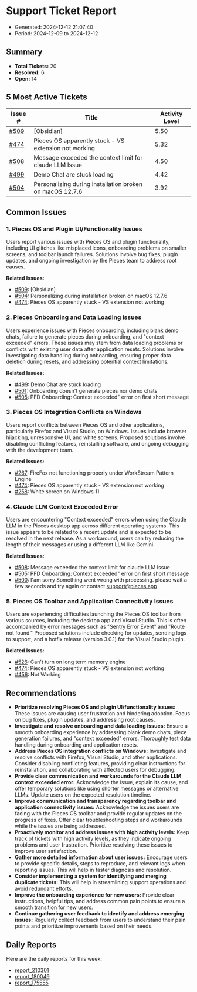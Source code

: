 # Support Ticket Report
- Generated: 2024-12-12 21:07:40
- Period: 2024-12-09 to 2024-12-12

## Summary
- **Total Tickets:** 20
- **Resolved:** 6
- **Open:** 14

## 5 Most Active Tickets
| Issue # | Title | Activity Level |
|---------|-------|----------------|
| [#509](https://github.com/pieces-app/support/issues/509) | [Obsidian] | 5.50 |
| [#474](https://github.com/pieces-app/support/issues/474) | Pieces OS apparently stuck - VS extension not working | 5.32 |
| [#508](https://github.com/pieces-app/support/issues/508) | Message exceeded the context limit for claude LLM Issue | 4.50 |
| [#499](https://github.com/pieces-app/support/issues/499) | Demo Chat are stuck loading | 4.42 |
| [#504](https://github.com/pieces-app/support/issues/504) | Personalizing during installation broken on macOS 12.7.6 | 3.92 |

## Common Issues
### 1. Pieces OS and Plugin UI/Functionality Issues
Users report various issues with Pieces OS and plugin functionality, including UI glitches like misplaced icons, onboarding problems on smaller screens, and toolbar launch failures. Solutions involve bug fixes, plugin updates, and ongoing investigation by the Pieces team to address root causes.

**Related Issues:**
- [#509](https://github.com/pieces-app/support/issues/509): [Obsidian]
- [#504](https://github.com/pieces-app/support/issues/504): Personalizing during installation broken on macOS 12.7.6
- [#474](https://github.com/pieces-app/support/issues/474): Pieces OS apparently stuck - VS extension not working

### 2. Pieces Onboarding and Data Loading Issues
Users experience issues with Pieces onboarding, including blank demo chats, failure to generate pieces during onboarding, and "context exceeded" errors. These issues may stem from data loading problems or conflicts with existing user data after application resets. Solutions involve investigating data handling during onboarding, ensuring proper data deletion during resets, and addressing potential context limitations.

**Related Issues:**
- [#499](https://github.com/pieces-app/support/issues/499): Demo Chat are stuck loading
- [#501](https://github.com/pieces-app/support/issues/501): Onboarding doesn't generate pieces nor demo chats
- [#505](https://github.com/pieces-app/support/issues/505): PFD Onboarding: Context exceeded" error on first short message

### 3. Pieces OS Integration Conflicts on Windows
Users report conflicts between Pieces OS and other applications, particularly Firefox and Visual Studio, on Windows. Issues include browser hijacking, unresponsive UI, and white screens. Proposed solutions involve disabling conflicting features, reinstalling software, and ongoing debugging with the development team.

**Related Issues:**
- [#267](https://github.com/pieces-app/support/issues/267): FireFox not functioning properly under WorkStream Pattern Engine
- [#474](https://github.com/pieces-app/support/issues/474): Pieces OS apparently stuck - VS extension not working
- [#258](https://github.com/pieces-app/support/issues/258): White screen on Windows 11

### 4. Claude LLM Context Exceeded Error
Users are encountering "Context exceeded" errors when using the Claude LLM in the Pieces desktop app across different operating systems. This issue appears to be related to a recent update and is expected to be resolved in the next release. As a workaround, users can try reducing the length of their messages or using a different LLM like Gemini.

**Related Issues:**
- [#508](https://github.com/pieces-app/support/issues/508): Message exceeded the context limit for claude LLM Issue
- [#505](https://github.com/pieces-app/support/issues/505): PFD Onboarding: Context exceeded" error on first short message
- [#500](https://github.com/pieces-app/support/issues/500): I'am sorry Something went wrong with processing. please wait a few seconds and try again or contact support@pieces.app

### 5. Pieces OS Toolbar and Application Connectivity Issues
Users are experiencing difficulties launching the Pieces OS toolbar from various sources, including the desktop app and Visual Studio. This is often accompanied by error messages such as "Sentry Error Event" and "Route not found." Proposed solutions include checking for updates, sending logs to support, and a hotfix release (version 3.0.1) for the Visual Studio plugin.

**Related Issues:**
- [#526](https://github.com/pieces-app/support/issues/526): Can't turn on long term memory engine
- [#474](https://github.com/pieces-app/support/issues/474): Pieces OS apparently stuck - VS extension not working
- [#456](https://github.com/pieces-app/support/issues/456): Not Working


## Recommendations
- **Prioritize resolving Pieces OS and plugin UI/functionality issues:** These issues are causing user frustration and hindering adoption. Focus on bug fixes, plugin updates, and addressing root causes.
- **Investigate and resolve onboarding and data loading issues:** Ensure a smooth onboarding experience by addressing blank demo chats, piece generation failures, and "context exceeded" errors. Thoroughly test data handling during onboarding and application resets.
- **Address Pieces OS integration conflicts on Windows:** Investigate and resolve conflicts with Firefox, Visual Studio, and other applications. Consider disabling conflicting features, providing clear instructions for reinstallation, and collaborating with affected users for debugging.
- **Provide clear communication and workarounds for the Claude LLM context exceeded error:** Acknowledge the issue, explain its cause, and offer temporary solutions like using shorter messages or alternative LLMs. Update users on the expected resolution timeline.
- **Improve communication and transparency regarding toolbar and application connectivity issues:** Acknowledge the issues users are facing with the Pieces OS toolbar and provide regular updates on the progress of fixes. Offer clear troubleshooting steps and workarounds while the issues are being addressed.
- **Proactively monitor and address issues with high activity levels:** Keep track of tickets with high activity levels, as they indicate ongoing problems and user frustration. Prioritize resolving these issues to improve user satisfaction.
- **Gather more detailed information about user issues:** Encourage users to provide specific details, steps to reproduce, and relevant logs when reporting issues. This will help in faster diagnosis and resolution.
- **Consider implementing a system for identifying and merging duplicate tickets:** This will help in streamlining support operations and avoid redundant efforts.
- **Improve the onboarding experience for new users:** Provide clear instructions, helpful tips, and address common pain points to ensure a smooth transition for new users.
- **Continue gathering user feedback to identify and address emerging issues:** Regularly collect feedback from users to understand their pain points and prioritize improvements based on their needs.

## Daily Reports
Here are the daily reports for this week:

- [report_210301](daily/2024-12-12/report_210301.md)
- [report_180049](daily/2024-12-12/report_180049.md)
- [report_175555](daily/2024-12-12/report_175555.md)
